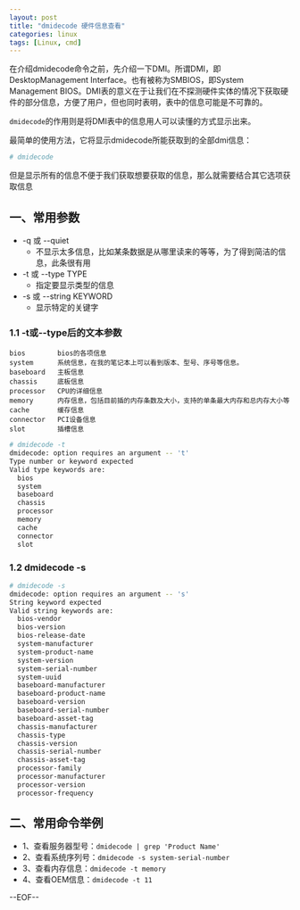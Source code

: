 ```yaml
---
layout: post
title: "dmidecode 硬件信息查看"
categories: linux
tags: [Linux, cmd]
---
```


在介绍dmidecode命令之前，先介绍一下DMI。所谓DMI，即DesktopManagement Interface。也有被称为SMBIOS，即System Management BIOS。DMI表的意义在于让我们在不探测硬件实体的情况下获取硬件的部分信息，方便了用户，但也同时表明，表中的信息可能是不可靠的。

`dmidecode`的作用则是将DMI表中的信息用人可以读懂的方式显示出来。

最简单的使用方法，它将显示dmidecode所能获取到的全部dmi信息：

``` bash
# dmidecode
```

但是显示所有的信息不便于我们获取想要获取的信息，那么就需要结合其它选项获取信息

## 一、常用参数

* -q 或 --quiet
	* 不显示太多信息，比如某条数据是从哪里读来的等等，为了得到简洁的信息，此条很有用
* -t 或 --type TYPE
	* 指定要显示类型的信息
* -s 或 --string KEYWORD
	* 显示特定的关键字


### 1.1 -t或--type后的文本参数

	bios 		bios的各项信息
	system 		系统信息，在我的笔记本上可以看到版本、型号、序号等信息。
	baseboard 	主板信息
	chassis 	底板信息
	processor 	CPU的详细信息
	memory 		内存信息，包括目前插的内存条数及大小，支持的单条最大内存和总内存大小等
	cache 		缓存信息
	connector 	PCI设备信息
	slot 		插槽信息

``` bash
# dmidecode -t
dmidecode: option requires an argument -- 't'
Type number or keyword expected
Valid type keywords are:
  bios
  system
  baseboard
  chassis
  processor
  memory
  cache
  connector
  slot
```

### 1.2 dmidecode -s

``` bash
# dmidecode -s
dmidecode: option requires an argument -- 's'
String keyword expected
Valid string keywords are:
  bios-vendor
  bios-version
  bios-release-date
  system-manufacturer
  system-product-name
  system-version
  system-serial-number
  system-uuid
  baseboard-manufacturer
  baseboard-product-name
  baseboard-version
  baseboard-serial-number
  baseboard-asset-tag
  chassis-manufacturer
  chassis-type
  chassis-version
  chassis-serial-number
  chassis-asset-tag
  processor-family
  processor-manufacturer
  processor-version
  processor-frequency
```

## 二、常用命令举例

* 1、查看服务器型号：`dmidecode | grep 'Product Name'`
* 2、查看系统序列号：`dmidecode -s system-serial-number`
* 3、查看内存信息：`dmidecode -t memory`
* 4、查看OEM信息：`dmidecode -t 11`

--EOF--
